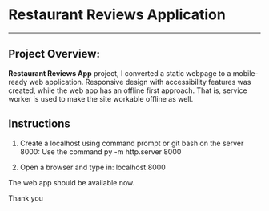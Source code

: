﻿# Restaurant Reviews Application
---

## Project Overview: ## 
**Restaurant Reviews App** project, I converted a static webpage to a mobile-ready web application. Responsive design with accessibility features was created, while the web app has an offline first approach. That is, service worker is used to make the site workable offline as well.

## Instructions
1. Create a localhost using command prompt or git bash on the server 8000:
Use the command py -m http.server 8000

2. Open a browser and type in: localhost:8000

The web app should be available now.

Thank you


